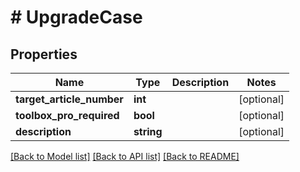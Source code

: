 # # UpgradeCase

## Properties

Name | Type | Description | Notes
------------ | ------------- | ------------- | -------------
**target_article_number** | **int** |  | [optional]
**toolbox_pro_required** | **bool** |  | [optional]
**description** | **string** |  | [optional]

[[Back to Model list]](../../README.md#models) [[Back to API list]](../../README.md#endpoints) [[Back to README]](../../README.md)
